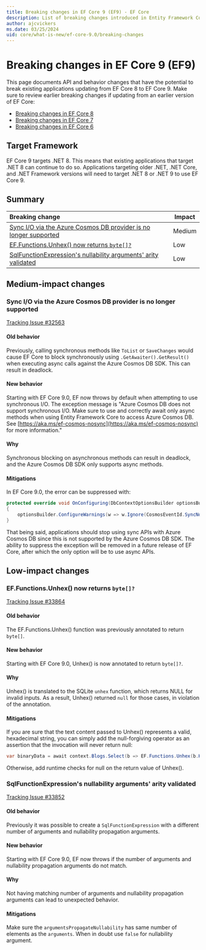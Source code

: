```yaml
---
title: Breaking changes in EF Core 9 (EF9) - EF Core
description: List of breaking changes introduced in Entity Framework Core 9 (EF9)
author: ajcvickers
ms.date: 03/25/2024
uid: core/what-is-new/ef-core-9.0/breaking-changes
---
```


# Breaking changes in EF Core 9 (EF9)

This page documents API and behavior changes that have the potential to break existing applications updating from EF Core 8 to EF Core 9. Make sure to review earlier breaking changes if updating from an earlier version of EF Core:

- [Breaking changes in EF Core 8](xref:core/what-is-new/ef-core-8.0/breaking-changes)
- [Breaking changes in EF Core 7](xref:core/what-is-new/ef-core-7.0/breaking-changes)
- [Breaking changes in EF Core 6](xref:core/what-is-new/ef-core-6.0/breaking-changes)

## Target Framework

EF Core 9 targets .NET 8. This means that existing applications that target .NET 8 can continue to do so. Applications targeting older .NET, .NET Core, and .NET Framework versions will need to target .NET 8 or .NET 9 to use EF Core 9.

## Summary

| **Breaking change**                                                                                  | **Impact** |
|:-----------------------------------------------------------------------------------------------------|------------|
| [Sync I/O via the Azure Cosmos DB provider is no longer supported](#cosmos-nosync)                   | Medium     |
| [EF.Functions.Unhex() now returns `byte[]?`](#unhex)                                                 | Low        |
| [SqlFunctionExpression's nullability arguments' arity validated](#sqlfunctionexpression-nullability) | Low        |

## Medium-impact changes

<a name="cosmos-nosync"></a>

### Sync I/O via the Azure Cosmos DB provider is no longer supported

[Tracking Issue #32563](https://github.com/dotnet/efcore/issues/32563)

#### Old behavior

Previously, calling synchronous methods like `ToList` or `SaveChanges` would cause EF Core to block synchronously using `.GetAwaiter().GetResult()` when executing async calls against the Azure Cosmos DB SDK. This can result in deadlock.

#### New behavior

Starting with EF Core 9.0, EF now throws by default when attempting to use synchronous I/O. The exception message is "Azure Cosmos DB does not support synchronous I/O. Make sure to use and correctly await only async methods when using Entity Framework Core to access Azure Cosmos DB. See [https://aka.ms/ef-cosmos-nosync](https://aka.ms/ef-cosmos-nosync) for more information."

#### Why

Synchronous blocking on asynchronous methods can result in deadlock, and the Azure Cosmos DB SDK only supports async methods.

#### Mitigations

In EF Core 9.0, the error can be suppressed with:

```csharp
protected override void OnConfiguring(DbContextOptionsBuilder optionsBuilder)
{
    optionsBuilder.ConfigureWarnings(w => w.Ignore(CosmosEventId.SyncNotSupported));
}
```

That being said, applications should stop using sync APIs with Azure Cosmos DB since this is not supported by the Azure Cosmos DB SDK. The ability to suppress the exception will be removed in a future release of EF Core, after which the only option will be to use async APIs.

## Low-impact changes

<a name="unhex"></a>

### EF.Functions.Unhex() now returns `byte[]?`

[Tracking Issue #33864](https://github.com/dotnet/efcore/issues/33864)

#### Old behavior

The EF.Functions.Unhex() function was previously annotated to return `byte[]`.

#### New behavior

Starting with EF Core 9.0, Unhex() is now annotated to return `byte[]?`.

#### Why

Unhex() is translated to the SQLite `unhex` function, which returns NULL for invalid inputs. As a result, Unhex() returned `null` for those cases, in violation of the annotation.

#### Mitigations

If you are sure that the text content passed to Unhex() represents a valid, hexadecimal string, you can simply add the null-forgiving operator as an assertion that the invocation will never return null:

```c#
var binaryData = await context.Blogs.Select(b => EF.Functions.Unhex(b.HexString)!).ToListAsync();
```

Otherwise, add runtime checks for null on the return value of Unhex().

<a name="sqlfunctionexpression-nullability"></a>

### SqlFunctionExpression's nullability arguments' arity validated

[Tracking Issue #33852](https://github.com/dotnet/efcore/issues/33852)

#### Old behavior

Previously it was possible to create a `SqlFunctionExpression` with a different number of arguments and nullability propagation arguments.

#### New behavior

Starting with EF Core 9.0, EF now throws if the number of arguments and nullability propagation arguments do not match.

#### Why

Not having matching number of arguments and nullability propagation arguments can lead to unexpected behavior.

#### Mitigations

Make sure the `argumentsPropagateNullability` has same number of elements as the `arguments`. When in doubt use `false` for nullability argument.
